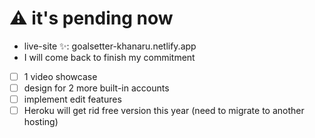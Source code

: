 # ⚠ it's pending now

- live-site ✨: goalsetter-khanaru.netlify.app
- I will come back to finish my commitment

- [ ] 1 video showcase
- [ ] design for 2 more built-in accounts
- [ ] implement edit features
- [ ] Heroku will get rid free version this year (need to migrate to another hosting)

